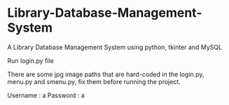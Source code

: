 # Library-Database-Management-System
A Library Database Management System using python, tkinter and MySQL

Run login.py file

There are some jpg image paths that are hard-coded in the login.py, menu.py and smenu.py, fix them before running the project.

Username : a
Password : a
